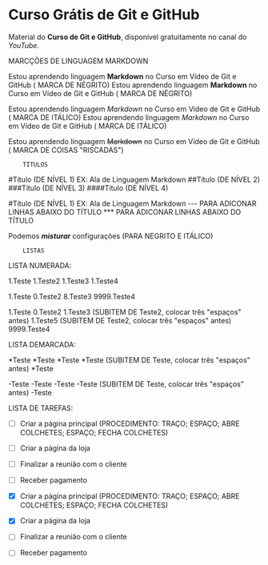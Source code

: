 # Curso Grátis de Git e GitHub
Material do **Curso de Git e GitHub**, disponível gratuitamente no canal do *YouTube*.

MARCÇÕES DE LINGUAGEM MARKDOWN


Estou aprendendo linguagem **Markdown** no Curso em Vídeo de Git e GitHub ( MARCA DE NÉGRITO)
Estou aprendendo linguagem __Markdown__ no Curso em Vídeo de Git e GitHub ( MARCA DE NÉGRITO)

Estou aprendendo linguagem *Markdown* no Curso em Vídeo de Git e GitHub ( MARCA DE ITÁLICO)
Estou aprendendo linguagem _Markdown_ no Curso em Vídeo de Git e GitHub ( MARCA DE ITÁLICO)

Estou aprendendo linguagem ~~Markdown~~ no Curso em Vídeo de Git e GitHub ( MARCA DE COISAS "RISCADAS")


		TÍTULOS
#Título (DE NÍVEL 1) EX: Ala de Linguagem Markdown
##Título (DE NÍVEL 2)
###Título (DE NÍVEL 3)
####Título (DE NÍVEL 4)



#Título (DE NÍVEL 1) EX: Ala de Linguagem Markdown
--- PARA ADICONAR LINHAS ABAIXO DO TÍTULO
*** PARA ADICONAR LINHAS ABAIXO DO TÍTULO

Podemos __*misturar*__ configurações (PARA NEGRITO E ITÁLICO)


		LISTAS

LISTA NUMERADA:

1.Teste
1.Teste2
1.Teste3
1.Teste4

1.Teste
0.Teste2
8.Teste3
9999.Teste4

1.Teste
0.Teste2
   1.Teste3 (SUBITEM DE Teste2, colocar três "espaços" antes)
   1.Teste5 (SUBITEM DE Teste2, colocar três "espaços" antes)
9999.Teste4


LISTA DEMARCADA:

*Teste
*Teste
*Teste
   *Teste (SUBITEM DE Teste, colocar três "espaços" antes)
*Teste

-Teste
-Teste
-Teste
   -Teste (SUBITEM DE Teste, colocar três "espaços" antes)
-Teste



LISTA DE TAREFAS:

- [ ] Criar a página principal (PROCEDIMENTO: TRAÇO; ESPAÇO; ABRE COLCHETES; ESPAÇO; FECHA COLCHETES)
- [ ] Criar a página da loja
- [ ] Finalizar a reunião com o cliente
- [ ] Receber pagamento

- [x] Criar a página principal (PROCEDIMENTO: TRAÇO; ESPAÇO; ABRE COLCHETES; ESPAÇO; FECHA COLCHETES)
- [x] Criar a página da loja
- [ ] Finalizar a reunião com o cliente
- [ ] Receber pagamento
